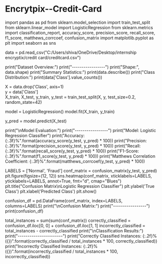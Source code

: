 # Encrytpix--Credit-Card
import pandas as pd
from sklearn.model_selection import train_test_split
from sklearn.linear_model import LogisticRegression
from sklearn.metrics import classification_report, accuracy_score, precision_score, recall_score, f1_score, matthews_corrcoef, confusion_matrix
import matplotlib.pyplot as plt
import seaborn as sns

data = pd.read_csv("C:/Users/shiva/OneDrive/Desktop/internship encryptix/credit card/creditcard.csv")

print("Dataset Overview:")
print("-----------------")
print("Shape:", data.shape)
print("Summary Statistics:")
print(data.describe())
print("Class Distribution:")
print(data['Class'].value_counts())

X = data.drop('Class', axis=1)  
y = data['Class']  
X_train, X_test, y_train, y_test = train_test_split(X, y, test_size=0.2, random_state=42)

model = LogisticRegression()
model.fit(X_train, y_train)

y_pred = model.predict(X_test)

print("\nModel Evaluation:")
print("-----------------")
print("Model: Logistic Regression Classifier")
print("Accuracy: {:.3f}%".format(accuracy_score(y_test, y_pred) * 100))
print("Precision: {:.3f}%".format(precision_score(y_test, y_pred) * 100))
print("Recall: {:.3f}%".format(recall_score(y_test, y_pred) * 100))
print("F1-Score: {:.3f}%".format(f1_score(y_test, y_pred) * 100))
print("Matthews Correlation Coefficient: {:.3f}%".format(matthews_corrcoef(y_test, y_pred) * 100))

LABELS = ['Normal', 'Fraud']
conf_matrix = confusion_matrix(y_test, y_pred)
plt.figure(figsize=(12, 12))
sns.heatmap(conf_matrix, xticklabels=LABELS, yticklabels=LABELS, annot=True, fmt="d", cmap="Blues")
plt.title("Confusion Matrix\nLogistic Regression Classifier")
plt.ylabel('True Class')
plt.xlabel('Predicted Class')
plt.show()

confusion_df = pd.DataFrame(conf_matrix, index=LABELS, columns=LABELS)
print("\nConfusion Matrix:")
print("-----------------")
print(confusion_df)

total_instances = sum(sum(conf_matrix))
correctly_classified = confusion_df.iloc[0, 0] + confusion_df.iloc[1, 1]
incorrectly_classified = total_instances - correctly_classified
print("\nClassification Results:")
print("-----------------------")
print("Correctly Classified Instances: {:.2f}% ({})".format(correctly_classified / total_instances * 100, correctly_classified))
print("Incorrectly Classified Instances: {:.2f}% ({})".format(incorrectly_classified / total_instances * 100, incorrectly_classified))
